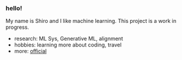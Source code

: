 ### hello!

My name is Shiro and I like machine learning. This project is a work in progress.

- research: ML Sys, Generative ML, alignment
- hobbies: learning more about coding, travel
- more: [official](https://workinprogress.com) 
